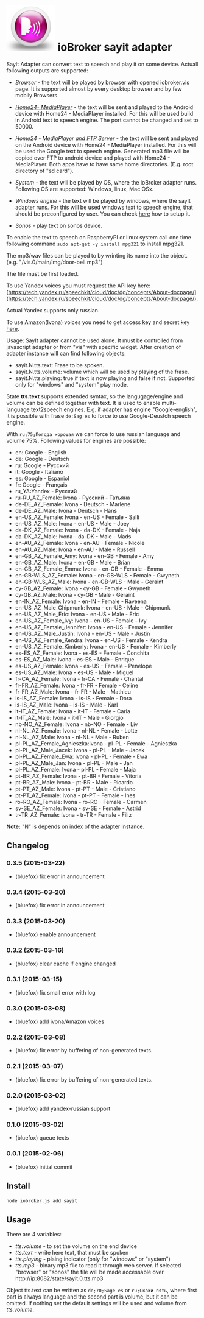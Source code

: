 ![Logo](admin/sayit.png)
ioBroker sayit adapter
=================
SayIt Adapter can convert text to speech and play it on some device.
Actuall following outputs are supported:

- *Browser* - the text will be played by browser with opened iobroker.vis page. It is supported almost by every desktop browser and by few mobily Browsers.


- *[Home24- MediaPlayer](http://www.home-24.net/index.php?app=media)* - the text will be sent and played to the Android device with Home24 - MediaPlayer installed. For this will be used build in Android text to speech engine. The port cannot be changed and set to 50000.


- *Home24 - MediaPlayer and [FTP Server](https://play.google.com/store/apps/details?id=lutey.FTPServer)* - the text will be sent and played on the Android device with Home24 - MediaPlayer installed. For this will be used the Google text to speech engine. Generated mp3 file will be copied over FTP to android device and played with Home24 - MediaPlayer.
    Both apps have to have same home directories. (E.g. root directory of \"sd card\").


- *System* - the text will be played by OS, where the ioBroker adapter runs. Following OS are supported: Windows, linux, Mac OSx.


- *Windows engine* - the text will be played by windows, where the sayIt adapter runs. For this will be used windows text to speech engine, that should be preconfigured by user. You can check [here](http://windows.microsoft.com/en-us/windows/setting-speech-options#1TC=windows-7) how to setup it.


- *Sonos* - play text on sonos device.

To enable the text to speech on RaspberryPI or linux system call one time following command ```sudo apt-get -y install mpg321``` to install mpg321.

The mp3/wav files can be played to by wrinting its name into the object. (e.g. "/vis.0/main/img/door-bell.mp3")

The file must be first loaded.

To use Yandex voices you must request the API key here: [https://tech.yandex.ru/speechkit/cloud/doc/dg/concepts/About-docpage/](https://tech.yandex.ru/speechkit/cloud/doc/dg/concepts/About-docpage/).

Actual Yandex supports only russian.

To use Amazon(Ivona) voices you need to get access key and secret key [here](http://www.ivona.com/us/for-business/speech-cloud/).

Usage:
SayIt adapter cannot be used alone. It must be controlled from javascript adapter or from "vis" with specific widget.
After creation of adapter instance will can find following objects:
- sayit.N.tts.text: Frase to be spoken.
- sayit.N.tts.volume: volume which will be used by playing of the frase.
- sayit.N.tts.playing: true if text is now playing and false if not. Supported only for "windows" and "system" play mode.

State **tts.text** supports extended syntax, so the langugage/engine and volume can be defined together with text. It is used to enable multi-language text2speech engines.
E.g. if adapter has engine "Google-english", it is possible with frase ```de:Sag es``` to force to use Google-Deustch speech engine.

With ```ru;75;Погода хорошая``` we can force to use russian language and volume 75%.
Following values for engines are possible:

- en:   Google - English
- de:   Google - Deutsch
- ru:   Google - Русский
- it:   Google - Italiano
- es:   Google - Espaniol
- fr:   Google - Français
- ru_YA:Yandex - Русский
- ru-RU_AZ_Female: 	Ivona - Русский - Татьяна
- de-DE_AZ_Female: 	Ivona - Deutsch - Marlene
- de-DE_AZ_Male: 		Ivona - Deutsch - Hans
- en-US_AZ_Female: 	Ivona - en-US - Female - Salli
- en-US_AZ_Male: 		Ivona - en-US - Male - Joey
- da-DK_AZ_Female: 	Ivona - da-DK - Female - Naja
- da-DK_AZ_Male: 		Ivona - da-DK - Male - Mads
- en-AU_AZ_Female: 	Ivona - en-AU - Female - Nicole
- en-AU_AZ_Male: 		Ivona - en-AU - Male - Russell
- en-GB_AZ_Female_Amy: Ivona - en-GB - Female - Amy
- en-GB_AZ_Male: Ivona - en-GB - Male - Brian
- en-GB_AZ_Female_Emma: Ivona - en-GB - Female - Emma
- en-GB-WLS_AZ_Female: Ivona - en-GB-WLS - Female - Gwyneth
- en-GB-WLS_AZ_Male: Ivona - en-GB-WLS - Male - Geraint
- cy-GB_AZ_Female: Ivona - cy-GB - Female - Gwyneth
- cy-GB_AZ_Male: Ivona - cy-GB - Male - Geraint
- en-IN_AZ_Female: Ivona - en-IN - Female - Raveena
- en-US_AZ_Male_Chipmunk: Ivona - en-US - Male - Chipmunk
- en-US_AZ_Male_Eric: Ivona - en-US - Male - Eric
- en-US_AZ_Female_Ivy: Ivona - en-US - Female - Ivy
- en-US_AZ_Female_Jennifer: Ivona - en-US - Female - Jennifer
- en-US_AZ_Male_Justin: Ivona - en-US - Male - Justin
- en-US_AZ_Female_Kendra: Ivona - en-US - Female - Kendra
- en-US_AZ_Female_Kimberly: Ivona - en-US - Female - Kimberly
- es-ES_AZ_Female: Ivona - es-ES - Female - Conchita
- es-ES_AZ_Male: Ivona - es-ES - Male - Enrique
- es-US_AZ_Female: Ivona - es-US - Female - Penelope
- es-US_AZ_Male: Ivona - es-US - Male - Miguel
- fr-CA_AZ_Female: Ivona - fr-CA - Female - Chantal
- fr-FR_AZ_Female: Ivona - fr-FR - Female - Celine
- fr-FR_AZ_Male: Ivona - fr-FR - Male - Mathieu
- is-IS_AZ_Female: Ivona - is-IS - Female - Dora
- is-IS_AZ_Male: Ivona - is-IS - Male - Karl
- it-IT_AZ_Female: Ivona - it-IT - Female - Carla
- it-IT_AZ_Male: Ivona - it-IT - Male - Giorgio
- nb-NO_AZ_Female: Ivona - nb-NO - Female - Liv
- nl-NL_AZ_Female: Ivona - nl-NL - Female - Lotte
- nl-NL_AZ_Male: Ivona - nl-NL - Male - Ruben
- pl-PL_AZ_Female_Agnieszka:Ivona - pl-PL - Female - Agnieszka
- pl-PL_AZ_Male_Jacek: Ivona - pl-PL - Male - Jacek
- pl-PL_AZ_Female_Ewa: Ivona - pl-PL - Female - Ewa
- pl-PL_AZ_Male_Jan: Ivona - pl-PL - Male - Jan
- pl-PL_AZ_Female: Ivona - pl-PL - Female - Maja
- pt-BR_AZ_Female: Ivona - pt-BR - Female - Vitoria
- pt-BR_AZ_Male: Ivona - pt-BR - Male - Ricardo
- pt-PT_AZ_Male: Ivona - pt-PT - Male - Cristiano
- pt-PT_AZ_Female: Ivona - pt-PT - Female - Ines
- ro-RO_AZ_Female: Ivona - ro-RO - Female - Carmen
- sv-SE_AZ_Female: Ivona - sv-SE - Female - Astrid
- tr-TR_AZ_Female: Ivona - tr-TR - Female - Filiz

**Note:** "N" is depends on index of the adapter instance.

## Changelog
### 0.3.5 (2015-03-22)
* (bluefox) fix error in announcement

### 0.3.4 (2015-03-20)
* (bluefox) fix error in announcement

### 0.3.3 (2015-03-20)
* (bluefox) enable announcement

### 0.3.2 (2015-03-16)
* (bluefox) clear cache if engine changed

### 0.3.1 (2015-03-15)
* (bluefox) fix small error with log

### 0.3.0 (2015-03-08)
* (bluefox) add ivona/Amazon voices

### 0.2.2 (2015-03-08)
* (bluefox) fix error by buffering of non-generated texts.

### 0.2.1 (2015-03-07)
* (bluefox) fix error by buffering of non-generated texts.

### 0.2.0 (2015-03-02)
* (bluefox) add yandex-russian support

### 0.1.0 (2015-03-02)
* (bluefox) queue texts

### 0.0.1 (2015-02-06)
* (bluefox) initial commit

## Install

```node iobroker.js add sayit```

## Usage
There are 4 variables:

- *tts.volume*  - to set the volume on the end device
- *tts.text*    - write here text, that must be spoken
- *tts.playing* - plaing indicator (only for "windows" or "system")
- *tts.mp3*     - binary mp3 file to read it through web server.
                  If selected "browser" or "sonos" the file will be made accessable over http://ip:8082/state/sayit.0.tts.mp3

Object tts.text can be written as ```de;70;Sage es``` or ```ru;Скажи пять```, where first part is always language and
the second part is volume, but it can be omitted. If nothing set the default settings will be used and volume from *tts.volume*.
